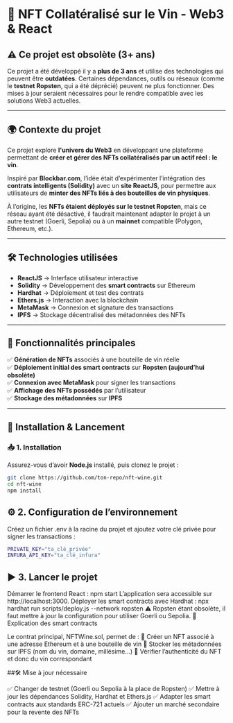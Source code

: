 # 🍷 NFT Collatéralisé sur le Vin - Web3 & React

## ⚠️ Ce projet est obsolète (3+ ans)  
Ce projet a été développé il y a **plus de 3 ans** et utilise des technologies qui peuvent être **outdatées**. Certaines dépendances, outils ou réseaux (comme le **testnet Ropsten**, qui a été déprécié) peuvent ne plus fonctionner. Des mises à jour seraient nécessaires pour le rendre compatible avec les solutions Web3 actuelles.

---

## 🌍 Contexte du projet  
Ce projet explore **l'univers du Web3** en développant une plateforme permettant de **créer et gérer des NFTs collatéralisés par un actif réel : le vin**.  

Inspiré par **Blockbar.com**, l’idée était d’expérimenter l’intégration des **contrats intelligents (Solidity)** avec un **site ReactJS**, pour permettre aux utilisateurs de **minter des NFTs liés à des bouteilles de vin physiques**.  

À l’origine, les **NFTs étaient déployés sur le testnet Ropsten**, mais ce réseau ayant été désactivé, il faudrait maintenant adapter le projet à un autre testnet (Goerli, Sepolia) ou à un **mainnet** compatible (Polygon, Ethereum, etc.).

---

## 🛠️ Technologies utilisées  
- **ReactJS** → Interface utilisateur interactive  
- **Solidity** → Développement des **smart contracts** sur Ethereum  
- **Hardhat** → Déploiement et test des contrats  
- **Ethers.js** → Interaction avec la blockchain  
- **MetaMask** → Connexion et signature des transactions  
- **IPFS** → Stockage décentralisé des métadonnées des NFTs  

---

## 🚀 Fonctionnalités principales  
✅ **Génération de NFTs** associés à une bouteille de vin réelle  
✅ **Déploiement initial des smart contracts** sur **Ropsten (aujourd’hui obsolète)**  
✅ **Connexion avec MetaMask** pour signer les transactions  
✅ **Affichage des NFTs possédés** par l’utilisateur  
✅ **Stockage des métadonnées** sur **IPFS**  

---

## 🔧 Installation & Lancement  

### 📥 1. Installation  
Assurez-vous d’avoir **Node.js** installé, puis clonez le projet :  

```bash
git clone https://github.com/ton-repo/nft-wine.git
cd nft-wine
npm install
```
## ⚙️ 2. Configuration de l’environnement
Créez un fichier .env à la racine du projet et ajoutez votre clé privée pour signer les transactions :
```bash
PRIVATE_KEY="ta_clé_privée"
INFURA_API_KEY="ta_clé_infura"
```
## ▶️ 3. Lancer le projet
Démarrer le frontend React :
npm start
L’application sera accessible sur http://localhost:3000.
Déployer les smart contracts avec Hardhat :
npx hardhat run scripts/deploy.js --network ropsten
⚠️ Ropsten étant obsolète, il faut mettre à jour la configuration pour utiliser Goerli ou Sepolia.
📜 Explication des smart contracts

Le contrat principal, NFTWine.sol, permet de :
🔹 Créer un NFT associé à une adresse Ethereum et à une bouteille de vin
🔹 Stocker les métadonnées sur IPFS (nom du vin, domaine, millésime...)
🔹 Vérifier l’authenticité du NFT et donc du vin correspondant

##🛠️ Mise à jour nécessaire

✅ Changer de testnet (Goerli ou Sepolia à la place de Ropsten)
✅ Mettre à jour les dépendances Solidity, Hardhat et Ethers.js
✅ Adapter les smart contracts aux standards ERC-721 actuels
✅ Ajouter un marché secondaire pour la revente des NFTs


